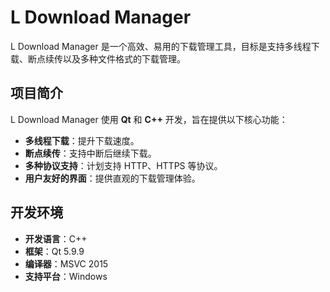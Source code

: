 # L Download Manager
L Download Manager 是一个高效、易用的下载管理工具，目标是支持多线程下载、断点续传以及多种文件格式的下载管理。

## 项目简介

L Download Manager 使用 **Qt** 和 **C++** 开发，旨在提供以下核心功能：
- **多线程下载**：提升下载速度。
- **断点续传**：支持中断后继续下载。
- **多种协议支持**：计划支持 HTTP、HTTPS 等协议。
- **用户友好的界面**：提供直观的下载管理体验。

## 开发环境

- **开发语言**：C++
- **框架**：Qt 5.9.9
- **编译器**：MSVC 2015
- **支持平台**：Windows